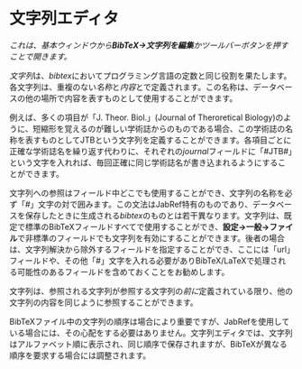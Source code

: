 文字列エディタ
==============

*これは、基本ウィンドウから**BibTeX→文字列を編集**かツールバーボタンを押すことで開きます。*

*文字列*は、*bibtex*においてプログラミング言語の定数と同じ役割を果たします。各文字列は、重複のない*名称*と*内容*とで定義されます。この名称は、データベースの他の場所で内容を表すものとして使用することができます。

例えば、多くの項目が「J. Theor. Biol.」(Journal of Theroretical Biology)のように、短縮形を覚えるのが難しい学術誌からのものである場合、この学術誌の名称を表すものとしてJTBという文字列を定義することができます。各項目ごとに正確な学術誌名を繰り返す代わりに、それぞれの*journal*フィールドに「\#JTB\#」という文字を入れれば、毎回正確に同じ学術誌名が書き込まれるようにすることができます。

文字列への参照はフィールド中どこでも使用することができ、文字列の名称を必ず「\#」文字の対で囲みます。この文法はJabRef特有のものであり、データベースを保存したときに生成される*bibtex*のものとは若干異なります。文字列は、既定で標準のBibTeXフィールドすべてで使用することができ、**設定→一般→ファイル**で非標準のフィールドでも文字列を有効にすることができます。後者の場合は、文字列解決から除外するフィールドを指定することができ、ここには「url」フィールドや、その他「\#」文字を入れる必要がありBibTeX/LaTeXで処理される可能性のあるフィールドを含めておくことをお勧めします。

文字列は、参照される文字列が参照する文字列の*前に*定義されている限り、他の文字列の内容を同じように参照することができます。

BibTeXファイル中の文字列の順序は場合により重要ですが、JabRefを使用している場合には、その心配をする必要はありません。文字列エディタでは、文字列はアルファベット順に表示され、同じ順序で保存されますが、BibTeXが異なる順序を要求する場合には調整されます。
